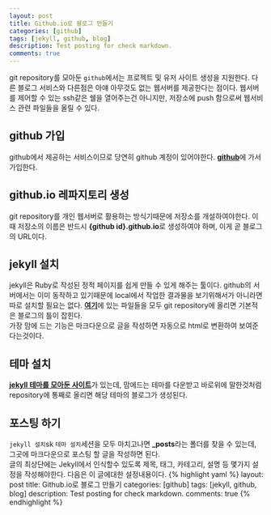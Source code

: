 ```yaml
---
layout: post
title: Github.io로 블로그 만들기
categories: [github]
tags: [jekyll, github, blog]
description: Test posting for check markdown.
comments: true
---
```


git repository를 모아둔 `github`에서는 프로젝트 및 유저 사이트 생성을 지원한다. 다른 블로그 서비스와 다른점은 아얘 아무것도 없는 웹서버를 제공한다는 점이다. 웹서버를 제어할 수 있는 ssh같은 쉘을 열어주는건 아니지만, 저장소에 push 함으로써 웹서비스 관련 파일들을 올릴 수 있다. 

## github 가입
github에서 제공하는 서비스이므로 당연히 github 계정이 있어야한다. [**github**](https://github.com)에 가서 가입한다.  

## github.io 레파지토리 생성
git repository를 개인 웹서버로 활용하는 방식기때문에 저장소를 개설하여야한다. 이때 저장소의 이름은 반드시 **{github id}.github.io**로 생성하여야 하며, 이게 곧 블로그의 URL이다.

## jekyll 설치
jekyll은  Ruby로 작성된 정적 페이지를 쉽게 만들 수 있게 해주는 툴이다. github의 서버에서는 이미 동작하고 있기때문에 local에서 작업한 결과물을 보기위해서가 아니라면 따로 설치할 필요는 없다. [**여기**](https://github.com/barryclark/jekyll-now)에 있는 파일들을 모두 git repository에 올리면 기본적은 블로그의 틀이 잡힌다.  
가장 맘에 드는 기능은 마크다운으로 글을 작성하면 자동으로 html로 변환하여 보여준다는것이다.

## 테마 설치
[**jekyll 테마를 모아둔 사이트**](http://jekyllthemes.org/)가 있는데, 맘에드는 테마를 다운받고 바로위에 말한것처럼 repository에 통째로 올리면 해당 테마의 블로그가 생성된다.

## 포스팅 하기
`jekyll 설치`sk `테마 설치`세션을 모두 마치고나면 **_posts**라는 폴더를 찾을 수 있는데, 그곳에 마크다운으로 포스팅 할 글을 작성하면 된다.   
글의 최상단에는 Jekyll에서 인식할수 있도록 제목, 태그, 카테고리, 설명 등 몇가지 설정을 작성해야한다. 다음은 이 글에대한 설정내용이다.
{% highlight yaml %}
layout: post
title: Github.io로 블로그 만들기
categories: [github]
tags: [jekyll, github, blog]
description: Test posting for check markdown.
comments: true
{% endhighlight %}
